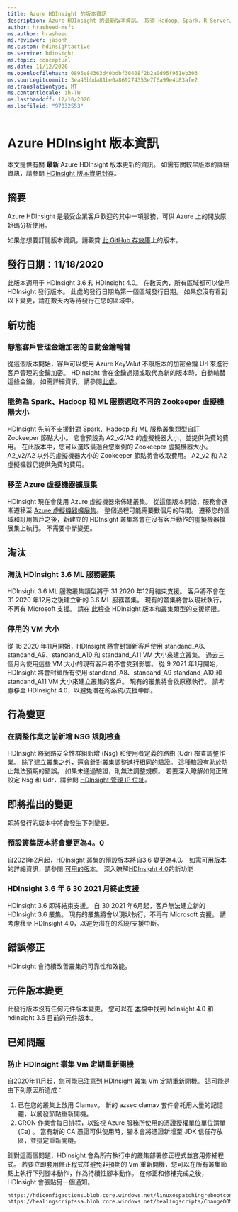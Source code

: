 ```yaml
---
title: Azure HDInsight 的版本資訊
description: Azure HDInsight 的最新版本資訊。 取得 Hadoop、Spark、R Server、Hive 等的開發秘訣和詳細資料。
author: hrasheed-msft
ms.author: hrasheed
ms.reviewer: jasonh
ms.custom: hdinsightactive
ms.service: hdinsight
ms.topic: conceptual
ms.date: 11/12/2020
ms.openlocfilehash: 0895e84363d40bdbf30408f2b2a0d95f951eb303
ms.sourcegitcommit: 3ea45bbda81be0a869274353e7f6a99e4b83afe2
ms.translationtype: MT
ms.contentlocale: zh-TW
ms.lasthandoff: 12/10/2020
ms.locfileid: "97032553"
---
```

# <a name="azure-hdinsight-release-notes"></a>Azure HDInsight 版本資訊

本文提供有關 **最新** Azure HDInsight 版本更新的資訊。 如需有關較早版本的詳細資訊，請參閱 [HDInsight 版本資訊封存](hdinsight-release-notes-archive.md)。

## <a name="summary"></a>摘要

Azure HDInsight 是最受企業客戶歡迎的其中一項服務，可供 Azure 上的開放原始碼分析使用。

如果您想要訂閱版本資訊，請觀賞 [此 GitHub 存放庫](https://github.com/hdinsight/release-notes/releases)上的版本。

## <a name="release-date-11182020"></a>發行日期：11/18/2020

此版本適用于 HDInsight 3.6 和 HDInsight 4.0。 在數天內，所有區域都可以使用 HDInsight 發行版本。 此處的發行日期為第一個區域發行日期。 如果您沒有看到以下變更，請在數天內等待發行在您的區域中。

## <a name="new-features"></a>新功能
### <a name="auto-key-rotation-for-customer-managed-key-encryption-at-rest"></a>靜態客戶管理金鑰加密的自動金鑰輪替
從這個版本開始，客戶可以使用 Azure KeyValut 不限版本的加密金鑰 Url 來進行客戶管理的金鑰加密。 HDInsight 會在金鑰過期或取代為新的版本時，自動輪替這些金鑰。 如需詳細資訊，請參閱[此處](./disk-encryption.md)。

### <a name="ability-to-select-different-zookeeper-virtual-machine-sizes-for-spark-hadoop-and-ml-services"></a>能夠為 Spark、Hadoop 和 ML 服務選取不同的 Zookeeper 虛擬機器大小
HDInsight 先前不支援針對 Spark、Hadoop 和 ML 服務叢集類型自訂 Zookeeper 節點大小。 它會預設為 A2_v2/A2 的虛擬機器大小，並提供免費的費用。 在此版本中，您可以選取最適合您案例的 Zookeeper 虛擬機器大小。 A2_v2/A2 以外的虛擬機器大小的 Zookeeper 節點將會收取費用。 A2_v2 和 A2 虛擬機器仍提供免費的費用。

### <a name="moving-to-azure-virtual-machine-scale-sets"></a>移至 Azure 虛擬機器擴展集
HDInsight 現在會使用 Azure 虛擬機器來佈建叢集。 從這個版本開始，服務會逐漸遷移至 [Azure 虛擬機器擴展集](../virtual-machine-scale-sets/overview.md)。 整個過程可能需要數個月的時間。 遷移您的區域和訂用帳戶之後，新建立的 HDInsight 叢集將會在沒有客戶動作的虛擬機器擴展集上執行。 不需要中斷變更。

## <a name="deprecation"></a>淘汰
### <a name="deprecation-of-hdinsight-36-ml-services-cluster"></a>淘汰 HDInsight 3.6 ML 服務叢集
HDInsight 3.6 ML 服務叢集類型將于 31 2020 年12月結束支援。 客戶將不會在 31 2020 年12月之後建立新的 3.6 ML 服務叢集。 現有的叢集將會以現狀執行，不再有 Microsoft 支援。 請在 [此](./hdinsight-component-versioning.md#available-versions)檢查 HDInsight 版本和叢集類型的支援期限。

### <a name="disabled-vm-sizes"></a>停用的 VM 大小
從 16 2020 年11月開始，HDInsight 將會封鎖新客戶使用 standand_A8、standand_A9、standand_A10 和 standand_A11 VM 大小來建立叢集。 過去三個月內使用這些 VM 大小的現有客戶將不會受到影響。 從 9 2021 年1月開始，HDInsight 將會封鎖所有使用 standand_A8、standand_A9 standand_A10 和 standand_A11 VM 大小來建立叢集的客戶。 現有的叢集將會依原樣執行。 請考慮移至 HDInsight 4.0，以避免潛在的系統/支援中斷。

## <a name="behavior-changes"></a>行為變更
### <a name="add-nsg-rule-checking-before-scaling-operation"></a>在調整作業之前新增 NSG 規則檢查
HDInsight 將網路安全性群組新增 (Nsg) 和使用者定義的路由 (Udr) 檢查調整作業。 除了建立叢集之外，還會針對叢集調整進行相同的驗證。 這種驗證有助於防止無法預期的錯誤。 如果未通過驗證，則無法調整規模。 若要深入瞭解如何正確設定 Nsg 和 Udr，請參閱 [HDInsight 管理 IP 位址](https://docs.microsoft.com/azure/hdinsight/hdinsight-management-ip-addresses)。

## <a name="upcoming-changes"></a>即將推出的變更
即將發行的版本中將會發生下列變更。

### <a name="default-cluster-version-will-be-changed-to-40"></a>預設叢集版本將會變更為4。0
自2021年2月起，HDInsight 叢集的預設版本將自3.6 變更為4.0。 如需可用版本的詳細資訊，請參閱 [可用的版本](./hdinsight-component-versioning.md#available-versions)。 深入瞭解[HDInsight 4.0](./hdinsight-version-release.md)的新功能

### <a name="hdinsight-36-end-of-support-on-june-30-2021"></a>HDInsight 3.6 年 6 30 2021 月終止支援
HDInsight 3.6 即將結束支援。 自 30 2021 年6月起，客戶無法建立新的 HDInsight 3.6 叢集。 現有的叢集將會以現狀執行，不再有 Microsoft 支援。 請考慮移至 HDInsight 4.0，以避免潛在的系統/支援中斷。

## <a name="bug-fixes"></a>錯誤修正
HDInsight 會持續改善叢集的可靠性和效能。 

## <a name="component-version-change"></a>元件版本變更
此發行版本沒有任何元件版本變更。 您可以在 [本](./hdinsight-component-versioning.md)檔中找到 hdinsight 4.0 和 hdinsight 3.6 目前的元件版本。

## <a name="known-issues"></a>已知問題
### <a name="prevent-hdinsight-cluster-vms-from-rebooting-periodically"></a>防止 HDInsight 叢集 Vm 定期重新開機

自2020年11月起，您可能已注意到 HDInsight 叢集 Vm 定期重新開機。 這可能是由下列原因所造成：

1.  已在您的叢集上啟用 Clamav。 新的 azsec clamav 套件會耗用大量的記憶體，以觸發節點重新開機。 
2.  CRON 作業會每日排程，以監視 Azure 服務所使用的憑證授權單位單位清單 (Ca) 。 當有新的 CA 憑證可供使用時，腳本會將憑證新增至 JDK 信任存放區，並排定重新開機。

針對這兩個問題，HDInsight 會為所有執行中的叢集部署修正程式並套用修補程式。 若要立即套用修正程式並避免非預期的 Vm 重新開機，您可以在所有叢集節點上執行下列腳本動作，作為持續性腳本動作。 在修正和修補完成之後，HDInsight 會張貼另一個通知。
```
https://hdiconfigactions.blob.core.windows.net/linuxospatchingrebootconfigv02/replace_cacert_script.sh
https://healingscriptssa.blob.core.windows.net/healingscripts/ChangeOOMPolicyAndApplyLatestConfigForClamav.sh
```

